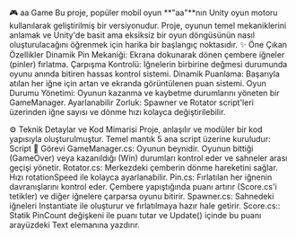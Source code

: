 🎮 aa Game 
Bu proje, popüler mobil oyun **"aa"**nın Unity oyun motoru kullanılarak geliştirilmiş bir versiyonudur. Proje, oyunun temel mekaniklerini anlamak ve Unity'de basit ama eksiksiz bir oyun döngüsünün nasıl oluşturulacağını öğrenmek için harika bir başlangıç noktasıdır.
✨ Öne Çıkan Özellikler
Dinamik Pin Mekaniği: Ekrana dokunarak dönen çembere iğneler (pinler) fırlatma.
Çarpışma Kontrolü: İğnelerin birbirine değmesi durumunda oyunu anında bitiren hassas kontrol sistemi.
Dinamik Puanlama: Başarıyla atılan her iğne için artan ve ekranda görüntülenen puan sistemi.
Oyun Durumu Yönetimi: Oyunun kazanma ve kaybetme durumlarını yöneten bir GameManager.
Ayarlanabilir Zorluk: Spawner ve Rotator script'leri üzerinden iğne sayısı ve dönme hızı kolayca değiştirilebilir.

⚙️ Teknik Detaylar ve Kod Mimarisi
Proje, anlaşılır ve modüler bir kod yapısıyla oluşturulmuştur. Temel mantık 5 ana script üzerine kuruludur:
Script	👑 Görevi
GameManager.cs:	Oyunun beynidir. Oyunun bittiği (GameOver) veya kazanıldığı (Win) durumları kontrol eder ve sahneler arası geçişi yönetir.
Rotator.cs:	Merkezdeki çemberin dönme hareketini sağlar. Hızı rotationSpeed ile kolayca ayarlanabilir.
Pin.cs:	Fırlatılan her iğnenin davranışlarını kontrol eder. Çembere yapıştığında puanı artırır (Score.cs'i tetikler) ve diğer iğnelere çarparsa oyunu bitirir.
Spawner.cs:	Sahnedeki iğneleri Instantiate ile oluşturur ve fırlatılmaya hazır hale getirir.
Score.cs::	Statik PinCount değişkeni ile puanı tutar ve Update() içinde bu puanı arayüzdeki Text elemanına yazdırır.
